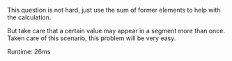 This question is not hard, just use the sum of former elements to help with the calculation.

But take care that a certain value may appear in a segment more than once. Taken care of this scenario, this problem will be very easy.

Runtime: 26ms
